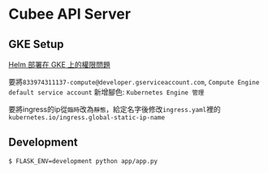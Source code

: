 # Cubee API Server

## GKE Setup

[Helm 部署在 GKE 上的權限問題](https://medium.com/smalltowntechblog/helm-tiller-%E9%83%A8%E7%BD%B2%E5%9C%A8-gke-%E4%B8%8A%E7%9A%84%E6%AC%8A%E9%99%90%E5%95%8F%E9%A1%8C-a016f703372e)

要將`833974311137-compute@developer.gserviceaccount.com`, `Compute Engine default service account` 新增腳色: `Kubernetes Engine 管理`

要將ingress的ip從`臨時`改為`靜態`，給定名字後修改`ingress.yaml`裡的`kubernetes.io/ingress.global-static-ip-name`

## Development

```
$ FLASK_ENV=development python app/app.py
```
